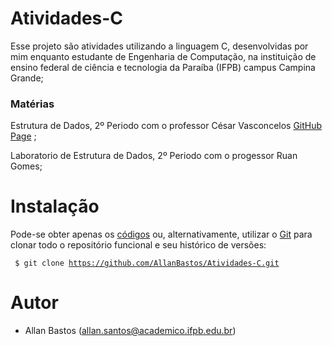 # Atividades-C
Esse projeto são atividades utilizando a linguagem C, 
desenvolvidas por mim enquanto estudante de Engenharia de Computação,
na instituição de ensino federal de ciência e tecnologia da Paraíba (IFPB) campus Campina Grande;

### Matérias
Estrutura de Dados, 2º Periodo com o professor César Vasconcelos <a href="https://github.com/cesarvasconcelos">GitHub Page</a> ;

Laboratorio de Estrutura de Dados, 2º Periodo com o progessor Ruan Gomes;

# Instalação 
Pode-se obter apenas os 
<a href="https://github.com/AllanBastos/Atividades-C/archive/Atividades-C.zip">códigos</a> 
ou, alternativamente, utilizar o 
<a href="https://git-scm.com/">Git</a> 
para clonar todo o repositório funcional e seu histórico de versões:

<code> $ git clone https://github.com/AllanBastos/Atividades-C.git
</code>

# Autor
- Allan Bastos (allan.santos@academico.ifpb.edu.br) 

